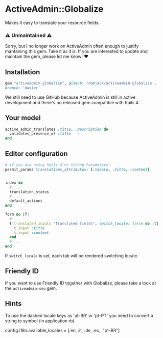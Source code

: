 # ActiveAdmin::Globalize
Makes it easy to translate your resource fields.

### :warning: Unmaintained :warning:

Sorry, but I no longer work on ActiveAdmin often enough to justify mantaining this gem. Take it as it is. If you are interested to update and maintain the gem, please let me know! :heart:

## Installation

```ruby
gem "activeadmin-globalize", github: 'damjack/activeadmin-globalize',
branch: 'master'
```
We still need to use GitHub because ActiveAdmin is still in active development
and there's no released gem compatible with Rails 4.

## Your model

```ruby
active_admin_translates :title, :description do
  validates_presence_of :title
end
```
## Editor configuration

```ruby
# if you are using Rails 4 or Strong Parameters:
permit_params translations_attributes: [:locale, :title, :content]


index do
  # ...
  translation_status
  # ...
  default_actions
end

form do |f|
  # ...
  f.translated_inputs "Translated fields", switch_locale: false do |t|
    t.input :title
    t.input :content
  end
  # ...
end
```
If `switch_locale` is set, each tab will be rendered switching locale.

## Friendly ID

If you want to use Friendly ID together with Globalize, please take a look
at the `activeadmin-seo` gem.

## Hints

To use the dashed locale keys as 'pt-BR' or 'pt-PT' you need to convert a string
to symbol (in application.rb)

  config.i18n.available_locales = [:en, :it, :de, :es, :"pt-BR"]

